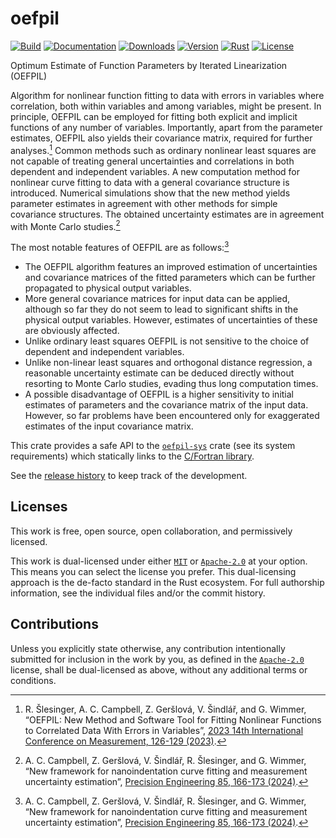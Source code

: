 # oefpil

[![Build][]](https://github.com/qu1x/oefpil/actions/workflows/build.yml)
[![Documentation][]](https://docs.rs/oefpil)
[![Downloads][]](https://crates.io/crates/oefpil)
[![Version][]](https://crates.io/crates/oefpil)
[![Rust][]](https://www.rust-lang.org)
[![License][]](https://opensource.org/licenses)

[Build]: https://github.com/qu1x/oefpil/actions/workflows/build.yml/badge.svg
[Documentation]: https://docs.rs/oefpil/badge.svg
[Downloads]: https://img.shields.io/crates/d/oefpil.svg
[Version]: https://img.shields.io/crates/v/oefpil.svg
[Rust]: https://img.shields.io/badge/rust-v1.82.0-brightgreen.svg
[License]: https://img.shields.io/badge/License-MIT%2FApache--2.0-blue.svg

Optimum Estimate of Function Parameters by Iterated Linearization (OEFPIL)

Algorithm for nonlinear function fitting to data with errors in variables where correlation,
both within variables and among variables, might be present. In principle, OEFPIL can be
employed for fitting both explicit and implicit functions of any number of variables.
Importantly, apart from the parameter estimates, OEFPIL also yields their covariance matrix,
required for further analyses.[^1] Common methods such as ordinary nonlinear least squares are
not capable of treating general uncertainties and correlations in both dependent and independent
variables. A new computation method for nonlinear curve fitting to data with a general
covariance structure is introduced. Numerical simulations show that the new method yields
parameter estimates in agreement with other methods for simple covariance structures. The
obtained uncertainty estimates are in agreement with Monte Carlo studies.[^2]

The most notable features of OEFPIL are as follows:[^2]

  * The OEFPIL algorithm features an improved estimation of uncertainties and covariance
    matrices of the fitted parameters which can be further propagated to physical output
    variables.
  * More general covariance matrices for input data can be applied, although so far they do not
    seem to lead to significant shifts in the physical output variables. However, estimates of
    uncertainties of these are obviously affected.
  * Unlike ordinary least squares OEFPIL is not sensitive to the choice of dependent and
    independent variables.
  * Unlike non-linear least squares and orthogonal distance regression, a reasonable uncertainty
    estimate can be deduced directly without resorting to Monte Carlo studies, evading thus long
    computation times.
  * A possible disadvantage of OEFPIL is a higher sensitivity to initial estimates of parameters
    and the covariance matrix of the input data. However, so far problems have been encountered
    only for exaggerated estimates of the input covariance matrix.

[^1]: R. Šlesinger, A. C. Campbell, Z. Geršlová, V. Šindlář, and G. Wimmer, “OEFPIL: New Method
and Software Tool for Fitting Nonlinear Functions to Correlated Data With Errors in Variables”,
[2023 14th International Conference on Measurement, 126-129
(2023)](https://doi.org/10.23919/MEASUREMENT59122.2023.10164444).

[^2]: A. C. Campbell, Z. Geršlová, V. Šindlář, R. Šlesinger, and G. Wimmer, “New framework for
nanoindentation curve fitting and measurement uncertainty estimation”, [Precision Engineering
85, 166-173 (2024)](https://doi.org/10.1016/j.precisioneng.2023.10.001).

This crate provides a safe API to the [`oefpil-sys`] crate (see its system requirements) which
statically links to the [C/Fortran library].

See the [release history](RELEASES.md) to keep track of the development.

[`oefpil-sys`]: https://crates.io/crates/oefpil
[C/Fortran library]: https://gitlab.com/cmi6014/oefpil

## Licenses

This work is free, open source, open collaboration, and permissively licensed.

This work is dual-licensed under either [`MIT`] or [`Apache-2.0`] at your option. This means you can
select the license you prefer. This dual-licensing approach is the de-facto standard in the Rust
ecosystem. For full authorship information, see the individual files and/or the commit history.

[`MIT`]: LICENSE-MIT
[`Apache-2.0`]: LICENSE-APACHE

## Contributions

Unless you explicitly state otherwise, any contribution intentionally submitted for inclusion in the
work by you, as defined in the [`Apache-2.0`] license, shall be dual-licensed as above, without any
additional terms or conditions.

